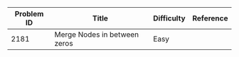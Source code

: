 | Problem ID | Title | Difficulty | Reference
| --- | --- | --- | ---
| 2181 | Merge Nodes in between zeros | Easy | 
